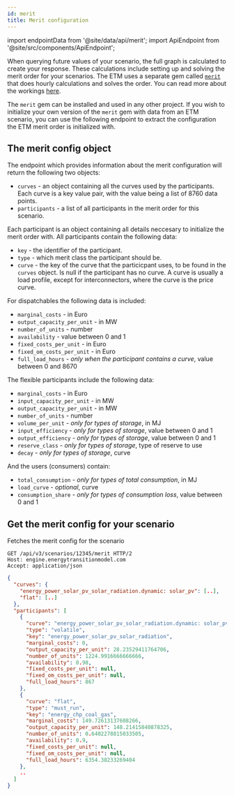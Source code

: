```yaml
---
id: merit
title: Merit configuration
---
```


import endpointData from '@site/data/api/merit';
import ApiEndpoint from '@site/src/components/ApiEndpoint';

When querying future values of your scenario, the full graph is calculated to create your
response. These calculations include setting up and solving the merit order for your scenarios.
The ETM uses a separate gem called [`merit`](https://github.com/quintel/merit) that does hourly
calculations and solves the order. You can read more about the workings [here](/main/merit-order).

The `merit` gem can be installed and used in any other project. If you wish to initialize your own
version of the `merit` gem with data from an ETM scenario, you can use the following endpoint to
extract the configuration the ETM merit order is initialized with.

## The merit config object

The endpoint which provides information about the merit configuration will return the following two
objects:

* `curves` - an object containing all the curves used by the participants. Each curve is a key value pair, with the value being a list of 8760 data points.
* `participants` - a list of all participants in the merit order for this scenario.

Each participant is an object containing all details neccesary to initialize the merit order with. All
participants contain the following data:

* `key` - the identifier of the participant.
* `type` - which merit class the participant should be.
* `curve` - the key of the curve that the particicpant uses, to be found in the `curves` object. Is null if the participant has no curve. A curve is usually a load profile, except for interconnectors, where the curve is the price curve.

For dispatchables the following data is included:
* `marginal_costs` - in Euro
* `output_capacity_per_unit` - in MW
* `number_of_units` - number
* `availability` - value between 0 and 1
* `fixed_costs_per_unit` - in Euro
* `fixed_om_costs_per_unit` - in Euro
* `full_load_hours` - *only when the participant contains a curve*, value between 0 and 8670

The flexible participants include the following data:
* `marginal_costs` - in Euro
* `input_capacity_per_unit` - in MW
* `output_capacity_per_unit` - in MW
* `number_of_units` - number
* `volume_per_unit` - *only for types of storage*, in MJ
* `input_efficiency` - *only for types of storage*, value between 0 and 1
* `output_efficiency` - *only for types of storage*, value between 0 and 1
* `reserve_class` - *only for types of storage*, type of reserve to use
* `decay` - *only for types of storage*, curve

And the users (consumers) contain:
* `total_consumption` - *only for types of total consumption*, in MJ
* `load_curve` - *optional*, curve
* `consumption_share` - *only for types of consumption loss*, value between 0 and 1

## Get the merit config for your scenario

Fetches the merit config for the scenario

<ApiEndpoint data={endpointData.index} />

```http title="Example request"
GET /api/v3/scenarios/12345/merit HTTP/2
Host: engine.energytransitionmodel.com
Accept: application/json
```

```json title="Example response"
{
  "curves": {
    "energy_power_solar_pv_solar_radiation.dynamic: solar_pv": [..],
    "flat": [..]
  },
  "participants": [
    {
      "curve": "energy_power_solar_pv_solar_radiation.dynamic: solar_pv",
      "type": "volatile",
      "key": "energy_power_solar_pv_solar_radiation",
      "marginal_costs": 0,
      "output_capacity_per_unit": 28.23529411764706,
      "number_of_units": 1224.9916666666666,
      "availability": 0.98,
      "fixed_costs_per_unit": null,
      "fixed_om_costs_per_unit": null,
      "full_load_hours": 867
    },
    {
      "curve": "flat",
      "type": "must_run",
      "key": "energy_chp_coal_gas",
      "marginal_costs": 149.72613137608266,
      "output_capacity_per_unit": 148.21415840878325,
      "number_of_units": 0.6402278815033505,
      "availability": 0.9,
      "fixed_costs_per_unit": null,
      "fixed_om_costs_per_unit": null,
      "full_load_hours": 6354.38233269404
    },
    ..
  ]
}
```
